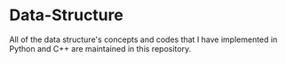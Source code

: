 # Data-Structure
All of the data structure's concepts and codes that I have implemented in Python and C++ are maintained in this repository.
